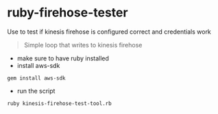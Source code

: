 # ruby-firehose-tester
Use to test if kinesis firehose is configured correct and credentials work

> Simple loop that writes to kinesis firehose

* make sure to have ruby installed
* install aws-sdk
```
gem install aws-sdk
```
* run the script
```
ruby kinesis-firehose-test-tool.rb
```
